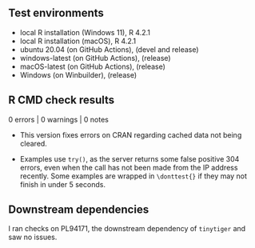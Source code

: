 ## Test environments
* local R installation (Windows 11), R 4.2.1
* local R installation (macOS), R 4.2.1
* ubuntu 20.04 (on GitHub Actions), (devel and release)
* windows-latest (on GitHub Actions), (release)
* macOS-latest (on GitHub Actions), (release)
* Windows (on Winbuilder), (release)

## R CMD check results

0 errors | 0 warnings | 0 notes

* This version fixes errors on CRAN regarding cached data not being cleared.

* Examples use `try()`, as the server returns some false positive 304 errors, even when
the call has not been made from the IP address recently.
Some examples are wrapped in `\donttest{}` if they may not finish in under 5 seconds.

## Downstream dependencies

I ran checks on PL94171, the downstream dependency of `tinytiger` and saw no issues.
